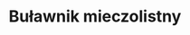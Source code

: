 ---
title: 'Buławnik mieczolistny'
latina: '(Cephalanthera longifolias)'
pubDate: 'Jul 01 2022'
mainImage: 'bulawnik_mieczolistny.jpeg'
level1: 'rośliny naczyniowe'
level2: 'szparagowce'
level3: 'storczykowate'
flowertime: 'maj - czerwiec'
where: 'Występuje na przeważającej części Europy, w północnej Afryce i w umiarkowanych strefach klimatycznych Azji. W Polsce występuje na niżu i w niższych położeniach górskich, roślina bardzo rzadka.'
---